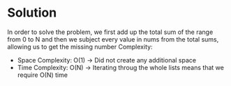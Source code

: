 
# Solution

In order to solve the problem, we first add up the total sum of the range from 0 to N and then we subject every value in nums from the total sums, allowing us to get the missing number
Complexity:
- Space Complexity: O(1) -> Did not create any additional space
- Time Complexity: O(N) -> Iterating throug the whole lists means that we require O(N) time

